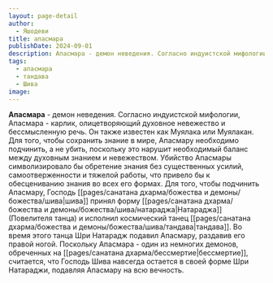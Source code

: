 ```yaml
---
layout: page-detail
author:
  - Яшодеви
title: апасмара
publishDate: 2024-09-01
description: Апасмара - демон неведения. Согласно индуистской мифологии, Апасмара - карлик, олицетворяющий духовное невежество и бессмысленную речь. Для того, чтобы подчинить Апасмару, Господь Шива принял форму Шри Натараджа (Повелителя танца) и исполнил космический танец тандава. Во время этого танца Шри Натарадж подавил Апасмару, раздавив его правой ногой. Поскольку Апасмара - один из немногих демонов, обреченных на бессмертие, считается, что Господь Шива навсегда остается в своей форме Шри Натараджи, подавляя Апасмару на всю вечность.
tags:
  - апасмара
  - тандава
  - Шива
image:
---
```

**Апасмара** - демон неведения. Согласно индуистской мифологии, Апасмара - карлик, олицетворяющий духовное невежество и бессмысленную речь. Он также известен как Муялака или Муялакан. Для того, чтобы сохранить знание в мире, Апасмару необходимо подчинить, а не убить, поскольку это нарушит необходимый баланс между духовным знанием и невежеством. Убийство Апасмары символизировало бы обретение знания без существенных усилий, самоотверженности и тяжелой работы, что привело бы к обесцениванию знания во всех его формах. Для того, чтобы подчинить Апасмару, Господь [[pages/санатана дхарма/божества и демоны/божества/шива|шива]] принял форму [[pages/санатана дхарма/божества и демоны/божества/шива/натараджа|Натараджа]] (Повелителя танца) и исполнил космический танец [[pages/санатана дхарма/божества и демоны/божества/шива/тандава|тандава]]. Во время этого танца Шри Натарадж подавил Апасмару, раздавив его правой ногой. Поскольку Апасмара - один из немногих демонов, обреченных на [[pages/санатана дхарма/бессмертие|бессмертие]], считается, что Господь Шива навсегда остается в своей форме Шри Натараджи, подавляя Апасмару на всю вечность.

